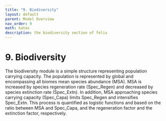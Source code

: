 ```yaml
---
title: "9. Biodiversity"
layout: default
parent: Model Overview
nav_order: 9
math: katex
description: the biodiversity section of felix
---
```


# 9. Biodiversity
The biodiversity module is a simple structure representing population carrying capacity. The population is represented by global and encompassing all biomes mean species abundance (MSA). MSA is increased by species regeneration rate (Spec_Regen) and decreased by species extinction rate (Spec_Extn). In addition, MSA approaching species carrying capacity (Spec_Capa) limits Spec_Regen and intensifies Spec_Extn. This process is quantified as logistic functions and based on the ratio between MSA and Spec_Capa, and the regeneration factor and the extinction factor, respectively.